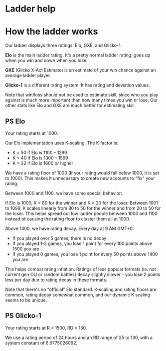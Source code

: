 # Ladder help

# How the ladder works

Our ladder displays three ratings: Elo, GXE, and Glicko-1.

**Elo** is the main ladder rating. It's a pretty normal ladder rating: goes up when you win and down when you lose.

**GXE** (Glicko X-Act Estimate) is an estimate of your win chance against an average ladder player.

**Glicko-1** is a different rating system. It has rating and deviation values.

Note that win/loss should not be used to estimate skill, since who you play against is much more important than how many times you win or lose. Our other stats like Elo and GXE are much better for estimating skill.

## PS Elo

Your rating starts at 1000.

Our Elo implementation uses K-scaling. The K factor is:

* K = 50 if Elo is 1100 – 1299
* K = 40 if Elo is 1300 – 1599
* K = 32 if Elo is 1600 or higher

We have a rating floor of 1000 (If your rating would fall below 1000, it is set to 1000). This makes it unnecessary to create new accounts to "fix" your rating.

Between 1000 and 1100, we have some special behavior:

If Elo is 1000, K = 80 for the winner and K = 20 for the loser. Between 1001 to 1099, K scales linearly from 80 to 50 for the winner and from 20 to 50 for the loser. This helps spread out low ladder people between 1000 and 1100 instead of causing the rating floor to cluster them all at 1000.

Above 1400, we have rating decay. Every day at 9 AM GMT+0:

* If you played over 5 games, there is no decay
* If you played 1-5 games, you lose 1 point for every 100 points above 1500 you are
* If you played 0 games, you lose 1 point for every 50 points above 1400 you are

This helps combat rating inflation. Ratings of less popular formats (ie. not current gen OU or random battles) decay slightly slower - you lose 2 points less per day due to rating decay in these formats.

Note that there's no "official" Elo standard. K-scaling and rating floors are common, rating decay somewhat common, and our dynamic K scaling seems to be unique.

## PS Glicko-1

Your rating starts at R = 1500, RD = 130.

We use a rating period of 24 hours and an RD range of 25 to 130, with a system constant of 6.6775026092.
